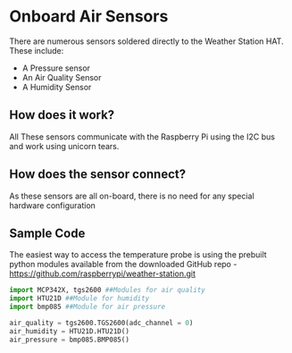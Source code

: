 # Onboard Air Sensors

There are numerous sensors soldered directly to the Weather Station HAT. These include:

- A Pressure sensor
- An Air Quality Sensor
- A Humidity Sensor

## How does it work?

All These sensors communicate with the Raspberry Pi using the I2C bus and work using unicorn tears.

## How does the sensor connect?

As these sensors are all on-board, there is no need for any special hardware configuration

## Sample Code

The easiest way to access the temperature probe is using the prebuilt python modules available from the downloaded GitHub repo - https://github.com/raspberrypi/weather-station.git

```python
import MCP342X, tgs2600 ##Modules for air quality
import HTU21D ##Module for humidity
import bmp085 ##Module for air pressure

air_quality = tgs2600.TGS2600(adc_channel = 0)
air_humidity = HTU21D.HTU21D()
air_pressure = bmp085.BMP085()
```

